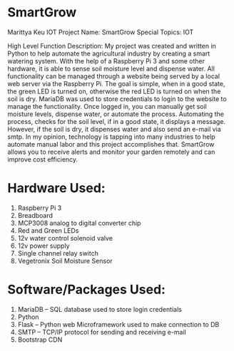 # SmartGrow
 Marittya Keu
 IOT Project Name: SmartGrow
 Special Topics: IOT 

High Level Function Description:
My project was created and written in Python to help automate the agricultural industry by creating a smart watering system. With the help of a Raspberry Pi 3 and some other hardware, it is able to sense soil moisture level and dispense water. All functionality can be managed through a website being served by a local web server via the Raspberry Pi. The goal is simple, when in a good state, the green LED is turned on, otherwise the red LED is turned on when the soil is dry. MariaDB was used to store credentials to login to the website to manage the functionality. Once logged in, you can manually get soil moisture levels, dispense water, or automate the process. Automating the process, checks for the soil level, if in a good state, it displays a message. However, if the soil is dry, it dispenses water and also send an e-mail via smtp. In my opinion, technology is tapping into many industries to help automate manual labor and this project accomplishes that. SmartGrow allows you to receive alerts and monitor your garden remotely and can improve cost efficiency. 

# Hardware Used:
1. Raspberry Pi 3
2. Breadboard
3. MCP3008 analog to digital converter chip
4. Red and Green LEDs
5. 12v water control solenoid valve
6. 12v power supply
7. Single channel relay switch
8. Vegetronix Soil Moisture Sensor

# Software/Packages Used:
1. MariaDB – SQL database used to store login credentials
2. Python
3. Flask – Python web Microframework used to make connection to DB
4. SMTP – TCP/IP protocol for sending and receiving e-mail
5. Bootstrap CDN

